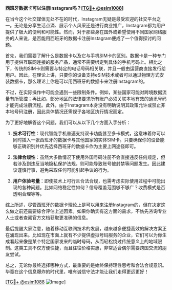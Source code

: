 **西班牙数据卡可以注册Instagram吗？[[TG💪+ @esim1088](https://t.me/s/esim1088)]**

在当今这个社交媒体无处不在的时代，Instagram无疑是最受欢迎的社交平台之一。无论是分享生活点滴、展示个人风采还是进行商业推广，Instagram都为用户提供了极大的便利和可能性。然而，对于那些身在国外或希望使用不同国家网络服务的人来说，是否能用西班牙的数据卡注册Instagram便成了一个值得探讨的问题。

首先，我们需要了解什么是数据卡以及它与手机SIM卡的区别。数据卡是一种专门用于提供互联网连接的服务产品，通常不需要绑定到具体的手机号码上。相比之下，传统的SIM卡则需要与特定的电话号码相关联，并且一般由运营商直接发行给用户。因此，在理论上讲，只要你的设备支持eSIM技术或者可以通过物理方式安装数据卡，那么理论上你是可以用西班牙的数据卡来注册Instagram的。

不过，在实际操作中可能会遇到一些限制条件。例如，某些国家可能对跨境数据流量有所管控；再比如，部分地区的法律要求所有账户必须关联本地有效的通讯号码才能完成注册流程。此外，由于Instagram本身没有明确说明其政策允许或禁止非本地号码注册，因此具体情况还需视乎各地区执行情况而定。

为了更好地解答这个问题，我们可以从以下几个方面入手分析：

1. **技术可行性**：现代智能手机普遍支持双卡功能甚至多卡模式，这意味着你可以同时插入一张西班牙的数据卡与其他国家的实体SIM卡。只要确保你的设备能够正确识别并优先选择西班牙的数据卡作为主要上网途径即可。
   
2. **法律合规性**：虽然大多数情况下使用外国号码注册不会直接违反任何规定，但若涉及到违反当地隐私保护法规，则可能导致账号被封禁等问题发生。因此建议谨慎行事，避免采取任何可能引起争议的行为。

3. **用户体验考量**：即使技术上可行且合法合规，也需考虑实际使用过程中可能出现的各种问题。比如网络稳定性如何？信号覆盖范围够不够广？收费模式是否透明合理等等。

综上所述，尽管西班牙的数据卡理论上是可以用来注册Instagram的，但在决定这么做之前还需要综合评估上述因素。如果你确实有这方面的需求，不妨先咨询专业人士或者查阅官方文档获取更准确的信息。

最后提醒大家注意，随着移动互联网技术的发展，越来越多便捷高效的解决方案正在涌现出来。比如现在市面上就有不少提供虚拟号码服务的企业，它们可以为你生成看起来像是某个特定国家发来的临时号码，从而轻松绕过传统意义上的地域限制。这类工具不仅方便快捷，而且往往价格实惠，非常适合偶尔需要跨国交流的朋友尝试。

总之，无论你最终选择哪种方式，最重要的是始终保持理性思考和合法合规意识。毕竟在这个信息爆炸的时代里，唯有诚信守法才能让我们走得更远更好！

[[TG💪+ @esim1088](https://t.me/s/esim1088) ![Image](https://i.postimg.cc/4NQfJmqS/Snipaste-2025-05-13-00-14-12.png)]